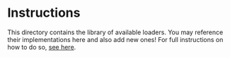 # Instructions

This directory contains the library of available loaders. You may reference their implementations here and also add new ones! For full instructions on how to do so, [see here](https://github.com/emptycrown/llama-hub/tree/main).

